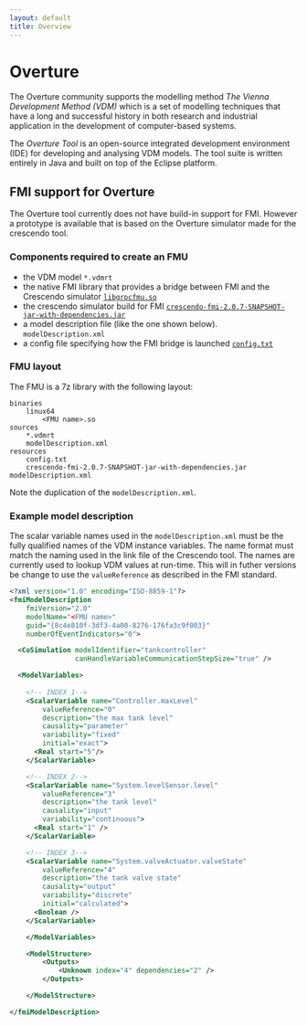 ```yaml
---
layout: default
title: Overview
---
```


# Overture

The Overture community supports the modelling method *The Vienna Development Method (VDM)* which is a set of modelling techniques that have a long and successful history in both research and industrial application in the development of computer-based systems.

The *Overture Tool* is an open-source integrated development environment (IDE) for developing and analysing VDM models. The tool suite is written entirely in Java and built on top of the Eclipse platform.

## FMI support for Overture

The Overture tool currently does not have build-in support for FMI. However a prototype is available that is based on the Overture simulator made for the crescendo tool.

### Components required to create an FMU

* the VDM model `*.vdmrt`
* the native FMI library that provides a bridge between FMI and the Crescendo simulator [`libgrpcfmu.so`](http://overture.au.dk/into-cps/test/fmu/libgrpcfmu.so)
* the crescendo simulator build for FMI [`crescendo-fmi-2.0.7-SNAPSHOT-jar-with-dependencies.jar`](http://overture.au.dk/into-cps/test/fmu/crescendo-fmi-2.0.7-SNAPSHOT-jar-with-dependencies.jar)
* a model description file (like the one shown below). `modelDescription.xml`
* a config file specifying how the FMI bridge is launched [`config.txt`](http://overture.au.dk/into-cps/test/fmu/config.txt)


### FMU layout

The FMU is a 7z library with the following layout:

```
binaries
	linux64
		<FMU name>.so
sources
	*.vdmrt
	modelDescription.xml
resources
	config.txt
	crescendo-fmi-2.0.7-SNAPSHOT-jar-with-dependencies.jar
modelDescription.xml

```
Note the duplication of the `modelDescription.xml`.

### Example model description

The scalar variable names used in the `modelDescription.xml` must be the fully qualified names of the VDM instance variables. The name format must match the naming used in the link file of the Crescendo tool.
 The names are currently used to lookup VDM values at run-time. This will in futher versions be change to use the `valueReference` as described in the FMI standard.
 
```Xml
<?xml version="1.0" encoding="ISO-8859-1"?>
<fmiModelDescription 
    fmiVersion="2.0" 
    modelName="<FMU name>" 
    guid="{8c4e810f-3df3-4a00-8276-176fa3c9f003}" 
    numberOfEventIndicators="0">

  <CoSimulation modelIdentifier="tankcontroller" 
                canHandleVariableCommunicationStepSize="true" />

  <ModelVariables>
		
    <!-- INDEX 1-->
    <ScalarVariable name="Controller.maxLevel" 
        valueReference="0" 
        description="the max tank level" 
        causality="parameter" 
        variability="fixed" 
        initial="exact">
      <Real start="5"/>
    </ScalarVariable>

    <!-- INDEX 2-->
    <ScalarVariable name="System.levelSensor.level" 
        valueReference="3" 
        description="the tank level" 
        causality="input" 
        variability="continuous">
      <Real start="1" />
    </ScalarVariable>

    <!-- INDEX 3-->
    <ScalarVariable name="System.valveActuator.valveState" 
        valueReference="4" 
        description="the tank valve state" 
        causality="output" 
        variability="discrete" 
        initial="calculated">
      <Boolean />
    </ScalarVariable>

	</ModelVariables>

	<ModelStructure>
		<Outputs>
			<Unknown index="4" dependencies="2" />
		</Outputs>

	</ModelStructure>

</fmiModelDescription>

```







